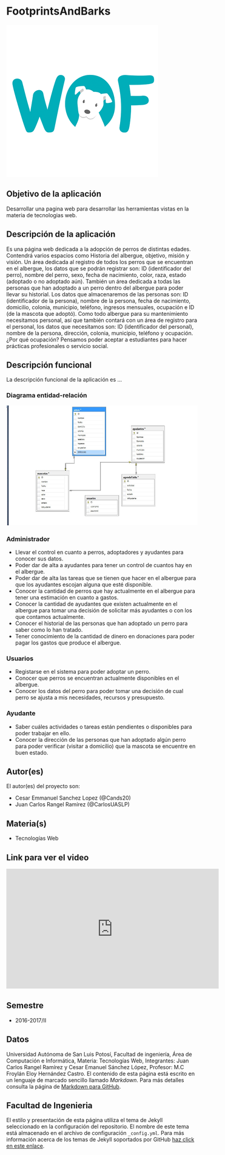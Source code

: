 # FootprintsAndBarks

![Albergue](https://github.com/acominf/FootprintsAndBarks/blob/master/docs/wof_opt.png)

## Objetivo de la aplicación
Desarrollar una pagina web para desarrollar las herramientas vistas en la materia de tecnologias web.

## Descripción de la aplicación
Es una página web dedicada a la adopción de perros de distintas edades. Contendrá varios espacios como Historia del albergue, objetivo, misión y visión. Un área dedicada al registro de todos los perros que se encuentran en el albergue, los datos que se podrán registrar son: ID (identificador del perro), nombre del perro, sexo, fecha de nacimiento, color, raza, estado (adoptado o no adoptado aún). También un área dedicada a todas las personas que han adoptado a un perro dentro del albergue para poder llevar su historial. Los datos que almacenaremos de las personas son: ID (identificador de la persona), nombre de la persona, fecha de nacimiento, domicilio, colonia, municipio, teléfono, ingresos mensuales, ocupación e ID (de la mascota que adoptó). Como todo albergue para su mantenimiento necesitamos personal, así que también contará con un área de registro para el personal, los datos que necesitamos son: ID (identificador del personal), nombre de la persona, dirección, colonia, municipio, teléfono y ocupación. ¿Por qué ocupación? Pensamos poder aceptar a estudiantes para hacer prácticas profesionales o servicio social. 

## Descripción funcional
La descripción funcional de la aplicación es ...
### Diagrama entidad-relación
<img src="https://raw.githubusercontent.com/acominf/FootprintsAndBarks/master/entidad-relacion.jpeg" width="560" height="315" alt="Diagrama E-R">

### Administrador
-  Llevar el control en cuanto a perros, adoptadores y ayudantes para conocer sus datos.
-  Poder dar de alta a ayudantes para tener un control de cuantos hay en el albergue.
-  Poder dar de alta las tareas que se tienen que hacer en el albergue para que los ayudantes escojan alguna que esté disponible.
-  Conocer la cantidad de perros que hay actualmente en el albergue para tener una estimación en cuanto a gastos.
-  Conocer la cantidad de ayudantes que existen actualmente en el albergue para tomar una decisión de solicitar más ayudantes o con los que contamos actualmente.
-  Conocer el historial de las personas que han adoptado un perro para saber como lo han tratado.
-  Tener conocimiento de la  cantidad de dinero en donaciones para poder pagar los gastos que produce el albergue.


### Usuarios
-  Registarse en el sistema para poder adoptar un perro.
-  Conocer que perros se encuentran actualmente disponibles en el albergue.
-  Conocer los datos del perro para poder tomar una decisión de cual perro se ajusta a mis necesidades, recursos y presupuesto.

### Ayudante
-  Saber cuáles actividades o tareas están pendientes o disponibles para poder trabajar en ello.
-  Conocer la dirección de las personas que han adoptado algún perro para poder verificar (visitar a domicilio) que la mascota se encuentre en buen estado.

## Autor(es)
El autor(es) del proyecto son:
- Cesar Emmanuel Sanchez Lopez (@Cands20)
- Juan Carlos Rangel Ramírez (@CarlosUASLP)

## Materia(s)
- Tecnologías Web

## Link para ver el video
<iframe src="https://www.youtube.com/embed/hvhOKbXcmGk"  width="560" height="315" frameborder="0" allowfullscreen></iframe>

## Semestre
- 2016-2017/II

## Datos
Universidad Autónoma de San Luis Potosí, 
Facultad de ingeniería, 
Área de Computación e Informática, 
Materia: Tecnologías Web, 
Integrantes: Juan Carlos Rangel Ramírez y Cesar Emanuel Sánchez López, 
Profesor: M.C Froylán Eloy Hernández Castro.
El contenido de esta página está escrito en un lenguaje de marcado sencillo llamado *Markdown*. Para más detalles consulta la página de [Markdown para GitHub](https://guides.github.com/features/mastering-markdown/).

## Facultad de Ingenieria
El estilo y presentación de esta página utiliza el tema de Jekyll seleccionado en la configuración del repositorio. El nombre de este tema está almacenado en el archivo de configuración `_config.yml`. Para más información acerca de los temas de Jekyll soportados por GitHub [haz click en este enlace](https://pages.github.com/themes/).

